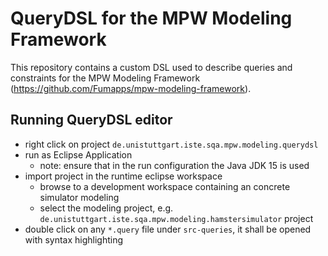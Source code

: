 # QueryDSL for the MPW Modeling Framework

This repository contains a custom DSL used to describe queries and constraints for the MPW Modeling Framework (https://github.com/Fumapps/mpw-modeling-framework).

## Running QueryDSL editor

* right click on project `de.unistuttgart.iste.sqa.mpw.modeling.querydsl`
* run as Eclipse Application
    * note: ensure that in the run configuration the Java JDK 15 is used
* import project in the runtime eclipse workspace
    * browse to a development workspace containing an concrete simulator modeling
    * select the modeling project, e.g. `de.unistuttgart.iste.sqa.mpw.modeling.hamstersimulator` project
* double click on any `*.query` file under `src-queries`, it shall be opened with syntax highlighting
